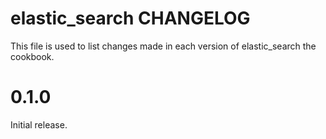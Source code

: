 # elastic_search CHANGELOG

This file is used to list changes made in each version of elastic_search the cookbook.

# 0.1.0
Initial release.

